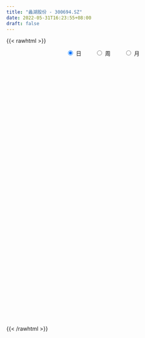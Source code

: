 ```yaml
---
title: "蠡湖股份 - 300694.SZ"
date: 2022-05-31T16:23:55+08:00
draft: false
---
```

{{< rawhtml >}}
    <div style="text-align: center">
        <label style="padding: 1rem;"><input style="margin-right: .5rem" type="radio" name="period" value="D" checked onclick="period_change(this)">日</label>
        <label style="padding: 1rem;"><input style="margin-right: .5rem" type="radio" name="period" value="W" onclick="period_change(this)">周</label>
        <label style="padding: 1rem;"><input style="margin-right: .5rem" type="radio" name="period" value="M" onclick="period_change(this)">月</label>
    </div>
    <div id="chart" style="height: 700px;"></div> 
    <script type="text/javascript">
        const D_v = [21379.0,20507.0,18431.0,18274.0,23563.0,24039.0,24537.0,20965.05,31796.0,97188.05,74851.01,51219.0,35886.05,28057.0,39433.0,30478.0,34484.0,27909.12,81441.0,45242.46,62054.0,59164.01,132475.0,81063.41,144844.41,148837.6,82122.0,67376.0,201442.46,152541.46,103482.0,149584.61,154971.9,94821.0,87553.74,115427.0,95100.0,64359.0,67534.0,109765.73,64133.38,43376.0,54716.0,98872.38,83084.0,59555.0,70275.0,61057.0,41544.0,34812.12,53848.58,40009.12,44747.12,46702.0,52792.94,84068.06,71921.84,87998.38,111762.1,81312.7,69295.0,139038.82,116709.15,71250.47,74700.0,52713.0,46396.0,46500.0,40096.0,45106.0,46725.14,32117.0,28504.0,48129.0,25808.23,28316.23,27919.0,21535.4,20661.0,28957.0,30770.01,13746.0,24888.0,20164.0,29468.14,28105.5,14691.5,22271.94,20499.0,22940.0,21710.42,23435.0,26103.0,51224.72,35341.7,23922.0,18787.58,24408.0,22441.0,25645.0,29748.0,17290.6,19278.0,15841.0,19060.0,14706.0,14255.0,15156.0,16272.0,12630.0,15418.98,9124.98,72985.0,82154.46,64153.98,40446.98,50047.0,55031.0,66186.0,59737.5,44519.0,31658.5,56672.7,67739.98,36327.0,40419.0,55206.69,37993.0,36138.5,37943.0,42715.23,44841.0,52688.0,44480.0,51519.0,40132.0,45370.0,27517.0,33503.0,33967.0,33203.0,33652.04,61560.0,40055.0,31042.0,29995.58,26673.0,36199.0,46294.0,24799.0,23910.0,24530.0,19401.0,26014.0,57535.0,32909.0,19026.0,40130.0,28946.0,52107.58,36232.0,23064.0,30251.0,23961.71,29816.98,20141.0,33083.0,14973.0,29531.0,41637.0,38626.0,91727.92,89117.58,61171.46,42422.0,41186.0,46918.0,48778.46,27488.98,21714.0,25248.0,24568.0,59656.0,54206.43,23189.43,34025.46,47790.0,25087.75,24025.0,21791.0,26110.0,15141.0,18353.0,17927.0,19542.43,25943.0,15895.0,12166.0,16829.46,22823.0,19931.0,25837.0,12086.0,12203.75,37054.45,42988.73,23657.91,15890.0,10742.0,24446.45,11547.0,17297.45,13703.0,10057.0,18028.0,16880.46,13993.0,12192.0,16999.58,12255.0,21944.0,21937.0,20886.0,21109.58,19615.0,14359.0,40439.0,39350.0,25565.0,65823.01,42071.46,28572.45,15919.45,19695.0,15069.0,20798.0,18254.0,18785.0,15273.0,18140.0,41531.0,34826.39,24403.0,21290.61,31709.0,21413.0,22753.0,19680.0,19497.0,16977.0]
const D_histogram = [0.0,0.0012699715,0.0077273227,0.0081645783,0.0143341466,0.0224705566,0.0179985871,0.0204507255,0.0347001967,0.0714276815,0.085796406,0.0826623701,0.0666193002,0.0546295338,0.0545868754,0.0440732173,0.0197954933,0.0085399322,0.0232477507,0.0259633226,0.0394679788,0.0410681862,0.0777872622,0.0776182764,0.10330012,0.0868053153,0.0496472557,-0.0062855207,0.0623394061,0.0731926079,0.0802850333,0.1176506796,0.1124136484,0.079854228,0.0591360734,0.0716799806,0.0595785936,0.0465684826,-0.0047259247,0.0081991913,0.0064346024,-0.0114793149,-0.0194047785,0.0081079692,0.0136141231,0.0050072992,-0.019663614,-0.0805066753,-0.1446943375,-0.1798421243,-0.1639033995,-0.1419336698,-0.1182883703,-0.0843519524,-0.0532101286,-0.0061858322,0.0074989929,0.0474160583,0.1117852205,0.1221191707,0.1188246688,0.1253971175,0.104976627,0.0799558776,0.0110615104,-0.0306915144,-0.0295616212,-0.0379214681,-0.0542573391,-0.0854614136,-0.1298976267,-0.1449022901,-0.174804536,-0.2280327739,-0.245984352,-0.2454289169,-0.2199798463,-0.1950768704,-0.1701006582,-0.1587636763,-0.1581224783,-0.1447131109,-0.1198449532,-0.1022268362,-0.0923961859,-0.1049820874,-0.0956194851,-0.0721346761,-0.0606485203,-0.0584231342,-0.0594330128,-0.0661113531,-0.0649928018,-0.0320943957,-0.0013500838,0.0034611341,0.0281339588,0.0607072574,0.0702212677,0.0958940293,0.1148141735,0.1301629279,0.1357901632,0.1328051266,0.1249140522,0.1102478673,0.096958136,0.0575652262,0.0592665559,0.0565063898,0.0394785681,0.027074236,0.0711250264,0.1232005815,0.1338992065,0.1452391459,0.1496737945,0.1709047378,0.1890354296,0.2127761259,0.2051183928,0.1962217797,0.1718897439,0.1693993169,0.1567307085,0.1424567381,0.1020730697,0.0638012745,0.0338194283,0.0118045315,-0.0021751535,-0.0008080781,-0.0122279555,-0.038694048,-0.1050240607,-0.1753927371,-0.1988936305,-0.2168604966,-0.2126918506,-0.2109754465,-0.1893453523,-0.162317838,-0.1227433711,-0.1166664708,-0.1182361416,-0.0974433474,-0.0928582183,-0.0990986337,-0.1390128873,-0.1529516761,-0.1482538914,-0.1464614911,-0.1392303317,-0.129928352,-0.0767620796,-0.0516832869,-0.0249844049,-0.0177580366,0.0056429422,0.0424095106,0.0670222248,0.0793832593,0.0691963759,0.0803529101,0.057532206,0.0508564669,0.0034799893,-0.0248116431,-0.0204563201,-0.0609142242,-0.0410466388,0.0010057941,0.0394402699,0.0696733293,0.0847259369,0.1020450741,0.0934791069,0.0561613093,0.0320068043,0.0083615924,0.0002959448,-0.0116224797,0.0327695975,0.0711254367,0.0811889108,0.0740830419,0.057695766,0.0477058111,0.0223570561,0.015462989,0.0032313485,-0.0066065286,-0.0252622685,-0.0477711549,-0.0771498754,-0.0925259611,-0.0910885983,-0.0764279247,-0.08789684,-0.1079217782,-0.0898940918,-0.0627957977,-0.0427768151,-0.0249560557,0.0116694154,0.0472857478,0.0611494318,0.0503020218,0.0390982302,0.0109385047,-0.0002323811,-0.0033597487,-0.0159520582,-0.0178259263,-0.0243300024,-0.0314252658,-0.029513031,-0.011777221,0.0060391286,0.0267872919,0.0495007058,0.0778859936,0.098588131,0.1016774964,0.0671685822,0.0330859006,-0.0315653742,-0.1246789132,-0.1653726968,-0.130495512,-0.1001987566,-0.0613692255,-0.0420615103,0.0011082783,0.031441729,0.0424951707,0.0548278674,0.0665527356,0.0726630681,0.0779592741,0.1084551226,0.1305636027,0.1319186126,0.1390393478,0.1165367396,0.1095659921,0.0862807669,0.0550702949,0.0369956127,0.0229119601]
const D_fast = [0.0,0.0015874644,0.0099766463,0.0124550464,0.0222081514,0.0359622006,0.0359898778,0.0435546976,0.0664792179,0.1210636232,0.1568814492,0.1744130058,0.1750247609,0.176692378,0.1902964384,0.1908010847,0.171472234,0.1623516559,0.1828714121,0.1920778147,0.2154494655,0.2273167194,0.283482611,0.3027181943,0.3542250679,0.3594315921,0.3346853464,0.2771811898,0.3613909682,0.3905423219,0.4177060056,0.4844843219,0.5073507028,0.4947548393,0.4888207031,0.5192846055,0.5220778668,0.5207098765,0.4682339881,0.4832089018,0.4830529636,0.4622692175,0.4494925592,0.4790322993,0.4879419839,0.4805869849,0.4510001682,0.370030438,0.2696691915,0.1895608736,0.1645237486,0.1510100608,0.1450832678,0.1579316975,0.1757709892,0.2212488275,0.2368084009,0.2885794808,0.3808949482,0.4217586911,0.4481703564,0.4860920844,0.4919157507,0.4868839707,0.420754981,0.3713290776,0.3650685656,0.3472283516,0.3173281459,0.264758718,0.1878480983,0.1366178623,0.0630144824,-0.0472219489,-0.1266696151,-0.1874714092,-0.2170173002,-0.2408835419,-0.2584324943,-0.2867864314,-0.325675853,-0.3484447634,-0.353537844,-0.3614764359,-0.3747448321,-0.4135762555,-0.4281185245,-0.4226673846,-0.4263433588,-0.4387237563,-0.4545918881,-0.4777980667,-0.4929277158,-0.4680529086,-0.4376461176,-0.4319696162,-0.4002633018,-0.3525131889,-0.3254438617,-0.2757975927,-0.2281739051,-0.1802844188,-0.1407096427,-0.1104933977,-0.087155959,-0.074260177,-0.0633103743,-0.0883119776,-0.071794009,-0.0604275776,-0.0675857572,-0.0732215304,-0.0113894833,0.0714862171,0.1156596438,0.1633093696,0.2051624668,0.2691195946,0.3345091438,0.4114438716,0.4550657368,0.4952245686,0.5138649688,0.553724371,0.5802384397,0.6015786538,0.5867132528,0.5643917763,0.5428647872,0.5238010232,0.5092775498,0.5104426057,0.4959657394,0.4598261349,0.367240107,0.2530232464,0.1797989453,0.1076169551,0.0586126385,0.0075851809,-0.0181210629,-0.0316730082,-0.022784384,-0.0458741014,-0.0770028077,-0.0805708503,-0.0992002758,-0.1302153496,-0.2048828251,-0.2570595329,-0.289425221,-0.3242481935,-0.3518246171,-0.3750047254,-0.3410289729,-0.3288710018,-0.3084182211,-0.3056313619,-0.2808196476,-0.2334507016,-0.1920824311,-0.1598755818,-0.1527633712,-0.1215186095,-0.1299562621,-0.1239178844,-0.1704243648,-0.2049189079,-0.2056776649,-0.2613641251,-0.2517581994,-0.2094543179,-0.1611597747,-0.113508383,-0.0772742911,-0.0344438854,-0.0196400759,-0.0429175462,-0.0590703501,-0.0806251639,-0.0886168253,-0.1034408697,-0.0508563932,0.0052808052,0.035641507,0.0470563986,0.0450930641,0.047029562,0.0272700711,0.0242417512,0.0128179478,0.0013284386,-0.0236428684,-0.0580945436,-0.106760733,-0.1452683089,-0.1666030957,-0.1710494033,-0.2044925286,-0.2514979113,-0.2559437478,-0.2445444032,-0.2352196244,-0.2236378788,-0.1840950539,-0.1366572845,-0.1075062426,-0.1057781471,-0.1072073812,-0.1326324805,-0.1438614616,-0.1478287664,-0.1644090904,-0.1707394401,-0.1833260168,-0.1982775966,-0.2037436196,-0.1889521149,-0.1696259831,-0.1421809968,-0.1070924065,-0.0592356202,-0.0138864502,0.0146222894,-0.0030944793,-0.0289056857,-0.101448304,-0.2257315713,-0.3077685292,-0.3055152224,-0.3002681561,-0.2767809314,-0.2679885938,-0.2245417356,-0.1863478526,-0.1646706183,-0.1386309547,-0.1102679026,-0.085991803,-0.0612057786,-0.0035961494,0.0511532313,0.0854878945,0.1273684665,0.1340000433,0.1544207938,0.1527057603,0.1352628621,0.126437083,0.1180814204]
const D_slow = [0.0,0.0003174929,0.0022493236,0.0042904681,0.0078740048,0.0134916439,0.0179912907,0.0231039721,0.0317790213,0.0496359416,0.0710850431,0.0917506357,0.1084054607,0.1220628442,0.135709563,0.1467278673,0.1516767407,0.1538117237,0.1596236614,0.1661144921,0.1759814867,0.1862485333,0.2056953488,0.2250999179,0.2509249479,0.2726262768,0.2850380907,0.2834667105,0.299051562,0.317349714,0.3374209723,0.3668336422,0.3949370544,0.4149006113,0.4296846297,0.4476046248,0.4624992732,0.4741413939,0.4729599127,0.4750097105,0.4766183611,0.4737485324,0.4688973378,0.4709243301,0.4743278608,0.4755796857,0.4706637822,0.4505371133,0.414363529,0.3694029979,0.328427148,0.2929437306,0.263371638,0.2422836499,0.2289811178,0.2274346597,0.229309408,0.2411634225,0.2691097277,0.2996395203,0.3293456875,0.3606949669,0.3869391237,0.4069280931,0.4096934707,0.4020205921,0.3946301868,0.3851498197,0.371585485,0.3502201316,0.3177457249,0.2815201524,0.2378190184,0.1808108249,0.1193147369,0.0579575077,0.0029625461,-0.0458066715,-0.088331836,-0.1280227551,-0.1675533747,-0.2037316524,-0.2336928907,-0.2592495998,-0.2823486462,-0.3085941681,-0.3324990394,-0.3505327084,-0.3656948385,-0.3803006221,-0.3951588753,-0.4116867135,-0.427934914,-0.4359585129,-0.4362960339,-0.4354307503,-0.4283972606,-0.4132204463,-0.3956651294,-0.371691622,-0.3429880787,-0.3104473467,-0.2764998059,-0.2432985242,-0.2120700112,-0.1845080444,-0.1602685104,-0.1458772038,-0.1310605648,-0.1169339674,-0.1070643253,-0.1002957664,-0.0825145097,-0.0517143644,-0.0182395627,0.0180702237,0.0554886724,0.0982148568,0.1454737142,0.1986677457,0.2499473439,0.2990027888,0.3419752248,0.3843250541,0.4235077312,0.4591219157,0.4846401831,0.5005905018,0.5090453588,0.5119964917,0.5114527033,0.5112506838,0.5081936949,0.4985201829,0.4722641677,0.4284159835,0.3786925758,0.3244774517,0.271304489,0.2185606274,0.1712242893,0.1306448298,0.0999589871,0.0707923694,0.041233334,0.0168724971,-0.0063420575,-0.0311167159,-0.0658699377,-0.1041078568,-0.1411713296,-0.1777867024,-0.2125942853,-0.2450763733,-0.2642668932,-0.277187715,-0.2834338162,-0.2878733253,-0.2864625898,-0.2758602121,-0.2591046559,-0.2392588411,-0.2219597471,-0.2018715196,-0.1874884681,-0.1747743514,-0.1739043541,-0.1801072648,-0.1852213448,-0.2004499009,-0.2107115606,-0.2104601121,-0.2006000446,-0.1831817123,-0.162000228,-0.1364889595,-0.1131191828,-0.0990788555,-0.0910771544,-0.0889867563,-0.0889127701,-0.09181839,-0.0836259907,-0.0658446315,-0.0455474038,-0.0270266433,-0.0126027018,-0.0006762491,0.004913015,0.0087787622,0.0095865993,0.0079349672,0.0016194001,-0.0103233887,-0.0296108575,-0.0527423478,-0.0755144974,-0.0946214786,-0.1165956886,-0.1435761331,-0.1660496561,-0.1817486055,-0.1924428093,-0.1986818232,-0.1957644693,-0.1839430324,-0.1686556744,-0.156080169,-0.1463056114,-0.1435709852,-0.1436290805,-0.1444690177,-0.1484570322,-0.1529135138,-0.1589960144,-0.1668523308,-0.1742305886,-0.1771748938,-0.1756651117,-0.1689682887,-0.1565931123,-0.1371216139,-0.1124745811,-0.087055207,-0.0702630615,-0.0619915863,-0.0698829299,-0.1010526582,-0.1423958324,-0.1750197104,-0.2000693995,-0.2154117059,-0.2259270835,-0.2256500139,-0.2177895816,-0.207165789,-0.1934588221,-0.1768206382,-0.1586548712,-0.1391650527,-0.112051272,-0.0794103713,-0.0464307182,-0.0116708812,0.0174633037,0.0448548017,0.0664249934,0.0801925672,0.0894414703,0.0951694603]
const D_data = [['2021-05-20', 9.2725, 9.2625, 9.2226, 9.3423],['2021-05-21', 9.2625, 9.2824, 9.2027, 9.432],['2021-05-24', 9.2924, 9.3722, 9.2425, 9.3821],['2021-05-25', 9.3722, 9.3223, 9.2525, 9.3821],['2021-05-26', 9.2924, 9.422, 9.2924, 9.422],['2021-05-27', 9.422, 9.5018, 9.3622, 9.5117],['2021-05-28', 9.5117, 9.3722, 9.3522, 9.6015],['2021-05-31', 9.3722, 9.4719, 9.3323, 9.4719],['2021-06-01', 9.5018, 9.6912, 9.432, 9.7211],['2021-06-02', 9.6812, 10.1598, 9.5716, 10.5088],['2021-06-03', 10.0202, 10.09, 10.0202, 10.5487],['2021-06-04', 10.0302, 9.9804, 9.8906, 10.1997],['2021-06-07', 9.9804, 9.8408, 9.7809, 10.0801],['2021-06-08', 9.8109, 9.8807, 9.7909, 9.9504],['2021-06-09', 9.8707, 10.0601, 9.7909, 10.1],['2021-06-10', 10.08, 9.96, 9.91, 10.09],['2021-06-11', 9.95, 9.74, 9.74, 10.13],['2021-06-15', 9.73, 9.84, 9.66, 10.04],['2021-06-16', 9.82, 10.21, 9.77, 10.38],['2021-06-17', 10.14, 10.15, 9.94, 10.21],['2021-06-18', 10.1, 10.38, 10.06, 10.45],['2021-06-21', 10.28, 10.33, 10.18, 10.65],['2021-06-22', 10.3, 10.95, 10.3, 10.99],['2021-06-23', 10.88, 10.68, 10.65, 10.93],['2021-06-24', 10.67, 11.18, 10.59, 11.47],['2021-06-25', 11.6, 10.79, 10.65, 11.87],['2021-06-28', 10.4, 10.48, 10.4, 10.78],['2021-06-29', 10.49, 10.05, 10.0, 10.5],['2021-06-30', 10.09, 11.71, 10.06, 12.06],['2021-07-01', 11.33, 11.3, 11.19, 11.95],['2021-07-02', 11.53, 11.41, 11.11, 11.73],['2021-07-05', 11.51, 12.04, 11.28, 12.09],['2021-07-06', 11.6, 11.74, 10.82, 11.75],['2021-07-07', 11.38, 11.43, 11.28, 11.74],['2021-07-08', 11.42, 11.55, 11.07, 11.62],['2021-07-09', 11.36, 12.06, 11.24, 12.07],['2021-07-12', 12.3, 11.87, 11.78, 12.49],['2021-07-13', 11.8, 11.9, 11.66, 12.06],['2021-07-14', 11.78, 11.33, 11.25, 11.85],['2021-07-15', 11.29, 12.1, 11.21, 12.49],['2021-07-16', 12.1, 12.02, 11.8, 12.3],['2021-07-19', 11.9, 11.83, 11.82, 12.28],['2021-07-20', 11.8, 11.94, 11.56, 12.17],['2021-07-21', 11.87, 12.5, 11.79, 12.55],['2021-07-22', 12.44, 12.39, 12.13, 12.75],['2021-07-23', 12.38, 12.28, 12.22, 12.58],['2021-07-26', 12.2, 12.05, 11.76, 12.36],['2021-07-27', 12.1, 11.39, 11.35, 12.1],['2021-07-28', 11.38, 10.98, 10.5, 11.44],['2021-07-29', 11.11, 11.0, 10.98, 11.41],['2021-07-30', 11.03, 11.5, 10.92, 11.64],['2021-08-02', 11.5, 11.6, 11.39, 11.8],['2021-08-03', 11.6, 11.68, 11.56, 11.98],['2021-08-04', 11.57, 11.92, 11.56, 12.08],['2021-08-05', 11.84, 12.04, 11.8, 12.25],['2021-08-06', 12.19, 12.46, 12.0, 12.88],['2021-08-09', 12.46, 12.24, 12.2, 12.85],['2021-08-10', 12.11, 12.77, 12.11, 12.81],['2021-08-11', 12.87, 13.46, 12.66, 13.54],['2021-08-12', 13.25, 13.12, 13.01, 13.45],['2021-08-13', 12.99, 13.11, 12.77, 13.42],['2021-08-16', 13.05, 13.39, 12.81, 13.89],['2021-08-17', 13.29, 13.16, 12.82, 13.63],['2021-08-18', 13.1, 13.11, 12.87, 13.31],['2021-08-19', 12.92, 12.4, 12.15, 13.07],['2021-08-20', 12.66, 12.49, 12.32, 12.86],['2021-08-23', 12.75, 12.95, 12.5, 13.14],['2021-08-24', 13.2, 12.84, 12.75, 13.2],['2021-08-25', 12.75, 12.69, 12.58, 12.88],['2021-08-26', 12.68, 12.37, 12.12, 12.68],['2021-08-27', 12.29, 11.96, 11.8, 12.45],['2021-08-30', 11.97, 12.1, 11.71, 12.16],['2021-08-31', 12.16, 11.7, 11.65, 12.16],['2021-09-01', 11.69, 11.05, 10.98, 11.87],['2021-09-02', 11.04, 11.13, 10.94, 11.19],['2021-09-03', 11.28, 11.13, 11.06, 11.48],['2021-09-06', 11.15, 11.33, 10.95, 11.38],['2021-09-07', 11.3, 11.29, 11.23, 11.41],['2021-09-08', 11.26, 11.27, 11.23, 11.37],['2021-09-09', 11.27, 11.05, 10.98, 11.27],['2021-09-10', 11.05, 10.8, 10.74, 11.1],['2021-09-13', 10.82, 10.85, 10.69, 10.92],['2021-09-14', 10.85, 10.96, 10.78, 11.05],['2021-09-15', 10.85, 10.86, 10.76, 10.95],['2021-09-16', 10.92, 10.72, 10.66, 11.0],['2021-09-17', 10.78, 10.31, 10.08, 10.78],['2021-09-22', 10.31, 10.45, 10.11, 10.45],['2021-09-23', 10.46, 10.6, 10.43, 10.72],['2021-09-24', 10.7, 10.44, 10.31, 10.7],['2021-09-27', 10.44, 10.26, 10.08, 10.53],['2021-09-28', 10.3, 10.12, 10.05, 10.33],['2021-09-29', 10.2, 9.92, 9.77, 10.2],['2021-09-30', 9.92, 9.89, 9.73, 10.03],['2021-10-08', 9.94, 10.28, 9.9, 10.34],['2021-10-11', 10.37, 10.35, 10.15, 10.49],['2021-10-12', 10.28, 10.06, 9.98, 10.45],['2021-10-13', 10.14, 10.34, 10.09, 10.38],['2021-10-14', 10.5, 10.57, 10.23, 10.58],['2021-10-15', 10.48, 10.39, 10.37, 10.6],['2021-10-18', 10.35, 10.7, 10.18, 10.74],['2021-10-19', 10.71, 10.77, 10.65, 10.97],['2021-10-20', 10.81, 10.87, 10.7, 10.93],['2021-10-21', 10.92, 10.87, 10.71, 11.08],['2021-10-22', 11.0, 10.84, 10.8, 11.0],['2021-10-25', 10.95, 10.82, 10.75, 11.01],['2021-10-26', 10.82, 10.74, 10.7, 10.94],['2021-10-27', 10.74, 10.74, 10.5, 10.81],['2021-10-28', 10.66, 10.31, 10.3, 10.69],['2021-10-29', 10.31, 10.75, 10.27, 10.79],['2021-11-01', 10.9, 10.72, 10.63, 10.9],['2021-11-02', 10.8, 10.51, 10.36, 10.88],['2021-11-03', 10.51, 10.5, 10.42, 10.64],['2021-11-04', 10.5, 11.32, 10.42, 11.95],['2021-11-05', 11.21, 11.75, 11.13, 11.87],['2021-11-08', 11.5, 11.5, 11.34, 12.14],['2021-11-09', 11.5, 11.68, 11.35, 11.73],['2021-11-10', 11.66, 11.76, 11.45, 11.83],['2021-11-11', 11.75, 12.18, 11.63, 12.33],['2021-11-12', 12.18, 12.41, 12.1, 12.77],['2021-11-15', 12.47, 12.78, 12.34, 12.86],['2021-11-16', 12.68, 12.63, 12.49, 12.88],['2021-11-17', 12.7, 12.77, 12.6, 12.86],['2021-11-18', 12.77, 12.68, 12.42, 13.28],['2021-11-19', 12.67, 13.07, 12.6, 13.13],['2021-11-22', 13.1, 13.09, 12.91, 13.24],['2021-11-23', 13.12, 13.18, 13.03, 13.49],['2021-11-24', 13.22, 12.87, 12.78, 13.26],['2021-11-25', 12.88, 12.82, 12.7, 13.02],['2021-11-26', 12.9, 12.85, 12.63, 12.9],['2021-11-29', 12.91, 12.9, 12.46, 12.93],['2021-11-30', 12.89, 12.98, 12.8, 13.34],['2021-12-01', 12.96, 13.21, 12.85, 13.3],['2021-12-02', 13.23, 13.09, 13.0, 13.6],['2021-12-03', 12.96, 12.85, 12.66, 13.28],['2021-12-06', 12.9, 12.11, 12.05, 12.9],['2021-12-07', 12.11, 11.64, 11.56, 12.23],['2021-12-08', 11.68, 11.88, 11.54, 12.17],['2021-12-09', 11.85, 11.72, 11.66, 11.96],['2021-12-10', 11.83, 11.83, 11.64, 12.01],['2021-12-13', 11.95, 11.68, 11.57, 11.95],['2021-12-14', 11.67, 11.86, 11.5, 11.94],['2021-12-15', 11.82, 11.94, 11.8, 12.22],['2021-12-16', 11.95, 12.18, 11.76, 12.39],['2021-12-17', 12.05, 11.8, 11.73, 12.23],['2021-12-20', 11.8, 11.63, 11.6, 12.12],['2021-12-21', 11.8, 11.88, 11.62, 11.88],['2021-12-22', 12.02, 11.67, 11.65, 12.02],['2021-12-23', 11.64, 11.45, 11.4, 11.84],['2021-12-24', 11.52, 10.8, 10.76, 11.52],['2021-12-27', 10.8, 10.85, 10.61, 10.95],['2021-12-28', 10.86, 10.92, 10.72, 10.94],['2021-12-29', 10.88, 10.76, 10.67, 10.99],['2021-12-30', 10.8, 10.71, 10.66, 10.83],['2021-12-31', 10.74, 10.64, 10.61, 10.79],['2022-01-04', 10.69, 11.24, 10.59, 11.36],['2022-01-05', 11.23, 11.01, 10.87, 11.3],['2022-01-06', 10.9, 11.1, 10.9, 11.17],['2022-01-07', 11.08, 10.89, 10.89, 11.32],['2022-01-10', 10.88, 11.13, 10.74, 11.2],['2022-01-11', 11.13, 11.44, 11.06, 11.55],['2022-01-12', 11.4, 11.46, 11.27, 11.65],['2022-01-13', 11.46, 11.43, 11.34, 11.57],['2022-01-14', 11.54, 11.18, 11.17, 11.56],['2022-01-17', 11.2, 11.48, 11.19, 11.5],['2022-01-18', 11.5, 11.05, 11.01, 11.5],['2022-01-19', 11.1, 11.19, 10.9, 11.28],['2022-01-20', 11.1, 10.53, 10.5, 11.19],['2022-01-21', 10.59, 10.53, 10.37, 10.67],['2022-01-24', 10.53, 10.83, 10.38, 11.05],['2022-01-25', 10.88, 10.11, 10.1, 10.88],['2022-01-26', 10.16, 10.74, 10.04, 10.9],['2022-01-27', 10.94, 11.14, 10.62, 12.04],['2022-01-28', 11.61, 11.3, 10.7, 11.76],['2022-02-07', 11.16, 11.4, 10.86, 11.73],['2022-02-08', 11.3, 11.37, 11.08, 11.5],['2022-02-09', 11.33, 11.54, 11.16, 11.63],['2022-02-10', 11.55, 11.3, 11.15, 11.55],['2022-02-11', 11.22, 10.86, 10.77, 11.29],['2022-02-14', 10.87, 10.88, 10.83, 11.13],['2022-02-15', 10.87, 10.76, 10.69, 11.01],['2022-02-16', 10.85, 10.86, 10.78, 11.09],['2022-02-17', 10.85, 10.74, 10.71, 11.04],['2022-02-18', 10.68, 11.53, 10.66, 11.56],['2022-02-21', 11.5, 11.71, 11.38, 11.8],['2022-02-22', 11.78, 11.54, 11.42, 11.78],['2022-02-23', 11.55, 11.39, 11.3, 11.75],['2022-02-24', 11.38, 11.26, 10.95, 11.67],['2022-02-25', 11.23, 11.31, 11.21, 11.54],['2022-02-28', 11.25, 11.05, 10.99, 11.38],['2022-03-01', 11.07, 11.21, 11.07, 11.39],['2022-03-02', 11.26, 11.1, 11.0, 11.26],['2022-03-03', 11.1, 11.07, 10.96, 11.15],['2022-03-04', 11.05, 10.87, 10.83, 11.07],['2022-03-07', 10.86, 10.68, 10.6, 10.92],['2022-03-08', 10.65, 10.4, 10.3, 10.73],['2022-03-09', 10.4, 10.38, 9.8, 10.68],['2022-03-10', 10.43, 10.47, 10.4, 10.62],['2022-03-11', 10.28, 10.6, 10.2, 10.6],['2022-03-14', 10.51, 10.2, 10.11, 10.51],['2022-03-15', 10.25, 9.91, 9.89, 10.25],['2022-03-16', 10.15, 10.28, 9.81, 10.31],['2022-03-17', 10.33, 10.43, 10.25, 10.46],['2022-03-18', 10.28, 10.4, 10.26, 10.47],['2022-03-21', 10.49, 10.42, 10.31, 10.49],['2022-03-22', 10.4, 10.77, 10.29, 11.09],['2022-03-23', 10.77, 10.95, 10.76, 11.41],['2022-03-24', 10.75, 10.83, 10.6, 10.9],['2022-03-25', 10.72, 10.55, 10.53, 10.79],['2022-03-28', 10.57, 10.5, 10.35, 10.9],['2022-03-29', 10.53, 10.18, 10.0, 10.55],['2022-03-30', 10.28, 10.27, 10.17, 10.33],['2022-03-31', 10.32, 10.31, 10.18, 10.41],['2022-04-01', 10.34, 10.12, 10.02, 10.34],['2022-04-06', 10.08, 10.18, 10.02, 10.28],['2022-04-07', 10.15, 10.06, 9.95, 10.15],['2022-04-08', 9.96, 9.97, 9.8, 10.05],['2022-04-11', 9.99, 10.02, 9.84, 10.18],['2022-04-12', 10.03, 10.23, 9.95, 10.23],['2022-04-13', 10.25, 10.3, 10.11, 10.43],['2022-04-14', 10.3, 10.43, 10.28, 10.46],['2022-04-15', 10.51, 10.58, 10.4, 10.73],['2022-04-18', 10.52, 10.82, 10.52, 10.86],['2022-04-19', 10.75, 10.91, 10.75, 10.97],['2022-04-20', 10.86, 10.82, 10.75, 11.08],['2022-04-21', 10.73, 10.32, 10.25, 10.88],['2022-04-22', 10.14, 10.17, 10.11, 10.32],['2022-04-25', 9.99, 9.51, 9.44, 10.56],['2022-04-26', 9.42, 8.65, 8.51, 9.72],['2022-04-27', 8.47, 8.81, 8.1, 8.83],['2022-04-28', 8.81, 9.6, 8.81, 10.55],['2022-04-29', 8.84, 9.6, 8.84, 9.8],['2022-05-05', 9.46, 9.8, 9.38, 10.39],['2022-05-06', 9.56, 9.64, 9.47, 9.93],['2022-05-09', 9.83, 10.06, 9.53, 10.16],['2022-05-10', 9.96, 10.08, 9.86, 10.11],['2022-05-11', 9.97, 9.95, 9.93, 10.22],['2022-05-12', 10.0, 10.04, 9.89, 10.3],['2022-05-13', 10.09, 10.12, 10.04, 10.24],['2022-05-16', 10.12, 10.13, 9.94, 10.29],['2022-05-17', 10.11, 10.19, 10.02, 10.3],['2022-05-18', 10.29, 10.66, 10.15, 10.78],['2022-05-19', 10.6, 10.78, 10.42, 10.86],['2022-05-20', 10.76, 10.68, 10.62, 10.89],['2022-05-23', 10.77, 10.88, 10.62, 10.92],['2022-05-24', 10.93, 10.57, 10.57, 11.15],['2022-05-25', 10.69, 10.78, 10.51, 10.85],['2022-05-26', 10.87, 10.58, 10.5, 10.87],['2022-05-27', 10.64, 10.4, 10.3, 10.68],['2022-05-30', 10.38, 10.48, 10.3, 10.65],['2022-05-31', 10.45, 10.48, 10.36, 10.61]]
const W_v = [44046.58,1013209.48,1505123.6200000001,995743.9099999999,966294.88,691412.52,452640.96,459881.63,424171.9,391216.45,551085.9299999999,418591.92,778429.72,1464112.22,1223413.4200000002,668756.1300000001,560072.78,671605.5699999999,681994.5199999999,872250.9,461848.84,746694.4099999999,526677.5599999999,587972.49,764974.63,1235443.4100000001,510349.3100000001,123515.33,308769.52,270581.97,326655.77,703016.87,358554.9,470014.16,272283.79,213856.49,213128.64,101159.5,144799.0,118506.93,107052.0,149744.84,109322.07,155453.64,267836.24,183107.58,202468.46,364225.8,377085.65,28087.08,102003.58,214017.27,197016.92,158859.25,200632.47,127968.46,113389.38,158393.84,568291.71,402648.96,410279.53,452898.69,196608.98,283757.55,266448.84,125573.05,227984.18,208224.18,327707.11,357912.45,173935.71,193560.91,168254.72,179854.61,150575.15,119243.52,196498.08,184838.63,128755.74,118165.0,191957.92,169648.03,100108.59,166056.23,219295.63,143968.3,104013.9,212700.17,446017.0600000001,297538.77,241379.51,151782.84,216178.91,396209.93,519265.6800000001,506627.0,767953.39,902685.2,1033529.4300000002,1124814.73,504039.15,240693.92,1649282.1899999999,818472.27,627603.9299999999,462046.98,308870.57,336196.03,490121.1,256441.8,203228.51,165323.57,208068.0,135438.81,263670.53,221013.34,200734.0,136279.96,131088.9,66074.16,52148.0,203851.3,144238.0,133732.0,91353.0,93859.0,86619.0,464958.78,322226.15,306105.72,123352.05,30637.0,121492.92,114158.46,108844.0,276019.11,168338.05,216646.58,566384.4300000001,606963.9199999999,602358.25,400892.11,339603.38,261536.7,268319.24,422290.02,454411.44,224823.14,162874.46,129842.41,116371.64,57462.44,94188.42,51224.72,124900.28,107802.6,79449.0,192313.42,275864.96,260327.68,206084.19,222667.23,198041.0,202437.04,170203.58,118654.0,149600.0,170600.58,121975.69,290639.5,240475.92,158674.98,184299.07,105420.0,91473.43,97506.46,131794.84,77735.9,44965.46,77383.58,97906.58,213248.47,44491.9,92601.0,134173.39,116845.61,36474.0]
const W_histogram = [0.0,0.0976474074,0.3771585168,0.2958823989,0.3801269211,0.2068973123,-0.0825670595,-0.2657283254,-0.3342480149,-0.3832608456,-0.4191250901,-0.3021673087,-0.124471076,0.0513884201,0.1720372964,0.0088127098,0.0182863579,0.0667978049,0.1099914937,0.1353649437,0.1378535617,0.2080827597,0.2504612572,0.3204734657,0.3876551699,0.5003178472,0.3049566115,0.0898724715,-0.1088577902,-0.3427484615,-0.3777360643,-0.3048882375,-0.4094887723,-0.3139858275,-0.247088068,-0.3087044653,-0.2990846497,-0.3387817857,-0.343350821,-0.4038672834,-0.4492238519,-0.5056915412,-0.4683397656,-0.4128774448,-0.349925565,-0.223484999,-0.1145579585,0.0537710569,0.0203801971,-0.0240049788,0.0029284257,-0.1202103912,-0.2150512199,-0.2727876908,-0.2802430792,-0.2924359839,-0.3043908128,-0.23336804,-0.1419649031,-0.0409920958,0.075948522,0.1529939037,0.1873784817,0.2332293965,0.2340520312,0.1776317038,0.1182243024,0.0920109762,0.1654910205,0.0703815372,0.080419442,0.0172763564,-0.0511885702,-0.075683182,-0.0648435584,-0.066394483,-0.0116612708,0.041383816,0.0728055289,0.1059194748,0.133062421,0.0896490707,0.0874999401,0.1149120415,0.1263003216,0.1596200395,0.1789335396,0.210671304,0.283050055,0.2816549255,0.2614477526,0.2782676003,0.2639701979,0.3181300635,0.3066405655,0.283811678,0.3447783932,0.2983973656,0.4110903825,0.3856745275,0.3536775907,0.3814277866,0.4392032343,0.4258760168,0.2207261603,0.0990281437,-0.0233817083,-0.1009599851,-0.2078598723,-0.295240866,-0.3963155364,-0.4234199004,-0.4545843112,-0.4512642709,-0.5069196667,-0.5464739826,-0.5248945771,-0.5330133104,-0.5460187536,-0.516260667,-0.4257167219,-0.3237600885,-0.213532579,-0.1555836092,-0.0872702885,-0.0521169441,-0.0299245194,0.1033070982,0.1614785306,0.1691862082,0.1400200502,0.125219469,0.1332768422,0.1383870725,0.1480739713,0.1928672205,0.2027210608,0.245882031,0.2924182179,0.3513656505,0.4161157863,0.4361260348,0.4451964981,0.379549564,0.3806901983,0.402981047,0.3553930088,0.2714344588,0.1493168694,0.0412520478,-0.0626446827,-0.1187727647,-0.1851433606,-0.1940439264,-0.1838834889,-0.1401914972,-0.1119149972,-0.024966599,0.0725571278,0.1714315384,0.2094191002,0.2208151714,0.1493495112,0.0925331604,-0.0142369158,-0.093080669,-0.1239102323,-0.120194172,-0.1547350431,-0.1204701731,-0.121820216,-0.0743069651,-0.0552862316,-0.0690350318,-0.0915960584,-0.1138217292,-0.1120764938,-0.1321570471,-0.1466947675,-0.1081604849,-0.1032292271,-0.1295937448,-0.1349676316,-0.0985158988,-0.0324295874,-0.0047661737,0.0203495721]
const W_fast = [0.0,0.1220592593,0.4958599979,0.4885544797,0.6678307321,0.5463254515,0.2362193147,-0.0133740325,-0.1654557257,-0.3102837678,-0.4509292848,-0.4095133306,-0.2629348669,-0.0742282658,0.0894299346,-0.0715914745,-0.057546237,0.0076646612,0.0783562235,0.1375709094,0.1745229179,0.2967728058,0.4017666176,0.5518971925,0.7159926891,0.9537348282,0.8346127454,0.6419967233,0.416052014,0.0964742274,-0.0329473915,-0.0363216241,-0.2432943519,-0.226287864,-0.2211621215,-0.3599546352,-0.425105982,-0.5494985645,-0.639905305,-0.8013885882,-0.9590511197,-1.1419416943,-1.2216748601,-1.2694319005,-1.293961412,-1.2233920957,-1.1431045448,-0.9613327651,-0.9896285758,-1.0400149963,-1.0123494854,-1.1655409001,-1.3141445338,-1.4400779274,-1.5175940856,-1.6028959863,-1.6909485184,-1.6782677555,-1.6223558444,-1.5316310611,-1.3957033128,-1.2804094552,-1.1991802567,-1.0950219929,-1.0356863503,-1.0476987518,-1.0775500776,-1.0807606597,-0.9659078604,-1.0434219593,-1.013279194,-1.0721031905,-1.1533652597,-1.196780667,-1.202151933,-1.2203014783,-1.1684835839,-1.1050925431,-1.055469448,-0.9958756333,-0.9354670819,-0.9564681645,-0.93674231,-0.8806021983,-0.8376388378,-0.76441411,-0.7003672251,-0.6159616346,-0.4728203699,-0.403801768,-0.3586470027,-0.272260255,-0.2205651079,-0.0868727264,-0.0217020831,0.026421949,0.1735832624,0.2018015762,0.4172671887,0.4882699656,0.5446924265,0.6677995691,0.8353758253,0.9285176121,0.7785492956,0.6816083149,0.5533530359,0.4505347627,0.2916699076,0.1304786973,-0.0696748572,-0.2026341963,-0.3474446849,-0.4569407123,-0.6393260248,-0.8154988363,-0.9251430751,-1.066515136,-1.2160252676,-1.3153323477,-1.3312175832,-1.3102009718,-1.2533566071,-1.2343035395,-1.187807791,-1.1656836827,-1.1509723878,-0.9919139956,-0.8933729305,-0.8433687009,-0.8375298463,-0.8210255603,-0.7796489765,-0.7399419781,-0.6932365865,-0.6002265322,-0.5396924266,-0.4350609487,-0.3154202074,-0.1686313621,0.0001477203,0.1291894775,0.2495590652,0.2787995222,0.3751127061,0.4981488165,0.5394090305,0.5233090952,0.4385207232,0.3407689135,0.2212110123,0.1353897392,0.0227333031,-0.0346782444,-0.070488679,-0.0618445617,-0.0615468109,0.0191599375,0.1348229463,0.2765552415,0.3668975783,0.4334974424,0.39936916,0.3656860993,0.2553567942,0.1532428737,0.0914357523,0.0651032697,-0.0081213623,-0.0039740355,-0.0357791325,-0.0068426228,-0.0016434472,-0.0326510054,-0.0781110466,-0.1287921496,-0.1550660377,-0.2081858528,-0.2593972651,-0.2479031036,-0.2687791526,-0.3275421066,-0.3666579013,-0.3548351432,-0.2968562286,-0.2703843584,-0.2401812195]
const W_slow = [0.0,0.0244118519,0.1187014811,0.1926720808,0.2877038111,0.3394281391,0.3187863743,0.2523542929,0.1687922892,0.0729770778,-0.0318041947,-0.1073460219,-0.1384637909,-0.1256166859,-0.0826073618,-0.0804041843,-0.0758325949,-0.0591331436,-0.0316352702,0.0022059657,0.0366693561,0.0886900461,0.1513053604,0.2314237268,0.3283375193,0.4534169811,0.5296561339,0.5521242518,0.5249098043,0.4392226889,0.3447886728,0.2685666134,0.1661944203,0.0876979635,0.0259259465,-0.0512501699,-0.1260213323,-0.2107167787,-0.296554484,-0.3975213048,-0.5098272678,-0.6362501531,-0.7533350945,-0.8565544557,-0.944035847,-0.9999070967,-1.0285465863,-1.0151038221,-1.0100087728,-1.0160100175,-1.0152779111,-1.0453305089,-1.0990933139,-1.1672902366,-1.2373510064,-1.3104600024,-1.3865577056,-1.4448997156,-1.4803909413,-1.4906389653,-1.4716518348,-1.4334033589,-1.3865587385,-1.3282513893,-1.2697383815,-1.2253304556,-1.19577438,-1.1727716359,-1.1313988808,-1.1138034965,-1.093698636,-1.0893795469,-1.1021766895,-1.121097485,-1.1373083746,-1.1539069953,-1.156822313,-1.146476359,-1.1282749768,-1.1017951081,-1.0685295029,-1.0461172352,-1.0242422502,-0.9955142398,-0.9639391594,-0.9240341495,-0.8793007646,-0.8266329386,-0.7558704249,-0.6854566935,-0.6200947554,-0.5505278553,-0.4845353058,-0.4050027899,-0.3283426486,-0.2573897291,-0.1711951308,-0.0965957894,0.0061768063,0.1025954381,0.1910148358,0.2863717825,0.396172591,0.5026415952,0.5578231353,0.5825801712,0.5767347442,0.5514947479,0.4995297798,0.4257195633,0.3266406792,0.2207857041,0.1071396263,-0.0056764414,-0.1324063581,-0.2690248537,-0.400248498,-0.5335018256,-0.670006514,-0.7990716807,-0.9055008612,-0.9864408833,-1.0398240281,-1.0787199304,-1.1005375025,-1.1135667385,-1.1210478684,-1.0952210938,-1.0548514612,-1.0125549091,-0.9775498966,-0.9462450293,-0.9129258187,-0.8783290506,-0.8413105578,-0.7930937527,-0.7424134875,-0.6809429797,-0.6078384252,-0.5199970126,-0.415968066,-0.3069365573,-0.1956374328,-0.1007500418,-0.0055774922,0.0951677695,0.1840160217,0.2518746364,0.2892038538,0.2995168657,0.283855695,0.2541625039,0.2078766637,0.1593656821,0.1133948099,0.0783469356,0.0503681863,0.0441265365,0.0622658185,0.1051237031,0.1574784781,0.212682271,0.2500196488,0.2731529389,0.2695937099,0.2463235427,0.2153459846,0.1852974416,0.1466136809,0.1164961376,0.0860410836,0.0674643423,0.0536427844,0.0363840264,0.0134850118,-0.0149704205,-0.0429895439,-0.0760288057,-0.1127024976,-0.1397426188,-0.1655499256,-0.1979483618,-0.2316902697,-0.2563192444,-0.2644266412,-0.2656181846,-0.2605307916]
const W_data = [['2018-10-19', 11.7177, 20.5824, 11.7177, 20.5824],['2018-10-26', 22.6456, 22.1125, 21.5301, 26.1204],['2018-11-02', 21.7177, 25.617, 21.54, 29.2794],['2018-11-09', 25.9131, 21.925, 21.8065, 27.8973],['2018-11-16', 21.767, 24.3139, 21.6288, 25.844],['2018-11-23', 23.692, 21.1254, 20.7404, 25.5281],['2018-11-30', 20.9378, 18.5094, 17.5814, 21.2636],['2018-12-07', 18.9141, 18.46, 18.3909, 20.9181],['2018-12-14', 18.2527, 19.003, 17.7295, 20.4146],['2018-12-21', 18.7562, 18.6575, 17.8677, 19.7335],['2018-12-28', 18.6575, 18.2725, 17.8381, 20.227],['2019-01-04', 18.2626, 20.1086, 17.848, 20.6022],['2019-01-11', 19.9408, 21.4808, 19.2991, 21.6091],['2019-01-18', 23.6328, 22.3692, 21.7275, 25.8144],['2019-01-25', 22.458, 22.5568, 22.2113, 26.6041],['2019-02-01', 22.6555, 18.9437, 18.1639, 23.1491],['2019-02-15', 19.151, 20.691, 19.0326, 21.4215],['2019-02-22', 20.691, 21.3623, 20.6318, 22.1915],['2019-03-01', 21.4413, 21.6091, 21.3031, 23.4156],['2019-03-08', 21.619, 21.6683, 21.4511, 25.1135],['2019-03-15', 21.3425, 21.5696, 20.2369, 22.6555],['2019-03-22', 23.692, 22.7641, 22.0632, 23.7315],['2019-03-29', 22.2705, 22.922, 21.2241, 23.1491],['2019-04-04', 23.2478, 23.8302, 22.7048, 24.4324],['2019-04-12', 24.1362, 24.4916, 22.31, 25.6269],['2019-04-19', 24.2349, 25.9625, 23.8993, 29.921],['2019-04-26', 26.1106, 22.2705, 22.231, 26.4363],['2019-04-30', 22.3593, 21.1451, 20.4936, 22.4087],['2019-05-10', 20.0099, 20.2962, 18.539, 20.4837],['2019-05-17', 20.2073, 18.5686, 18.2626, 20.2073],['2019-05-24', 17.8184, 20.0987, 17.7295, 20.0987],['2019-05-31', 20.0987, 21.3228, 19.5755, 22.2014],['2019-06-06', 21.2241, 18.7562, 18.7562, 21.6782],['2019-06-14', 19.2399, 20.9674, 18.766, 21.8954],['2019-06-21', 20.8391, 20.8323, 20.2369, 21.3228],['2019-06-28', 20.9907, 19.0105, 18.8223, 21.0006],['2019-07-05', 19.5253, 19.5055, 19.1788, 20.9907],['2019-07-12', 19.4659, 18.5253, 18.1887, 19.4659],['2019-07-19', 18.555, 18.5352, 17.9708, 19.5451],['2019-07-26', 18.1392, 17.3074, 16.8322, 18.5847],['2019-08-02', 17.3669, 16.8025, 16.5946, 17.753],['2019-08-09', 16.7134, 15.9213, 15.6341, 17.1985],['2019-08-16', 16.0203, 16.5549, 15.9213, 16.8223],['2019-08-23', 16.654, 16.5648, 16.4163, 17.0104],['2019-08-30', 16.0005, 16.545, 16.0005, 17.9906],['2019-09-06', 16.545, 17.4857, 16.5351, 17.555],['2019-09-12', 17.6738, 17.6243, 17.248, 18.3174],['2019-09-20', 17.6441, 18.9511, 17.3272, 19.3075],['2019-09-27', 18.8817, 16.6738, 16.654, 20.2877],['2019-09-30', 16.6144, 16.1787, 16.1292, 16.6342],['2019-10-11', 16.1391, 16.8718, 15.7628, 17.0302],['2019-10-18', 16.6936, 14.5351, 14.3767, 16.8718],['2019-10-25', 14.4856, 14.0103, 13.7232, 14.4955],['2019-11-01', 14.1093, 13.7034, 13.3964, 14.1984],['2019-11-08', 13.7628, 13.7628, 13.6638, 14.4361],['2019-11-15', 13.7034, 13.238, 13.1786, 13.7529],['2019-11-22', 13.238, 12.743, 12.6736, 13.545],['2019-11-29', 12.7628, 13.5252, 12.2281, 13.5252],['2019-12-06', 14.0202, 13.8618, 13.5252, 14.8123],['2019-12-13', 13.9014, 14.2182, 13.7331, 15.3272],['2019-12-20', 14.1984, 14.8123, 14.0994, 15.6737],['2019-12-27', 14.8816, 14.7232, 14.5153, 15.7628],['2020-01-03', 14.5945, 14.4262, 13.2479, 14.5945],['2020-01-10', 14.3965, 14.7628, 14.1885, 15.149],['2020-01-17', 14.7331, 14.3272, 14.3173, 15.2975],['2020-01-23', 14.2182, 13.4459, 13.2677, 14.4955],['2020-02-07', 12.0994, 13.04, 11.6241, 13.5549],['2020-02-14', 13.0499, 13.139, 12.9113, 13.8024],['2020-02-21', 13.1192, 14.4559, 13.1192, 14.4559],['2020-02-28', 14.3371, 12.2182, 12.1984, 14.4361],['2020-03-06', 12.2974, 13.2083, 12.2974, 13.3667],['2020-03-13', 13.0202, 12.0301, 11.6835, 13.1786],['2020-03-20', 12.0301, 11.436, 10.8914, 12.1786],['2020-03-27', 11.2776, 11.5251, 10.8914, 12.04],['2020-04-03', 11.2083, 11.7132, 11.03, 12.0499],['2020-04-10', 11.8518, 11.3667, 11.3271, 12.0103],['2020-04-17', 11.436, 12.0202, 11.1686, 12.3568],['2020-04-24', 11.9905, 12.139, 11.7627, 12.7529],['2020-04-30', 12.0598, 11.9806, 11.2479, 12.3271],['2020-05-08', 11.931, 12.0895, 11.8815, 12.4756],['2020-05-15', 12.1588, 12.1192, 12.0895, 12.634],['2020-05-22', 12.0301, 11.129, 11.0399, 12.0301],['2020-05-29', 11.1389, 11.4459, 11.1191, 11.5647],['2020-06-05', 11.4954, 11.8221, 11.4558, 12.1192],['2020-06-12', 11.9211, 11.6835, 11.5449, 12.4558],['2020-06-19', 11.6736, 12.0598, 11.5647, 12.1687],['2020-06-24', 12.0697, 12.0343, 11.832, 12.2776],['2020-07-03', 11.9545, 12.3633, 11.8149, 12.4131],['2020-07-10', 12.3932, 13.2407, 12.3732, 13.7591],['2020-07-17', 13.2905, 12.6325, 12.3732, 13.6694],['2020-07-24', 12.7122, 12.463, 12.463, 13.2307],['2020-07-31', 12.5527, 13.0512, 12.3035, 13.0712],['2020-08-07', 13.1609, 12.8119, 12.5926, 13.3503],['2020-08-14', 12.8419, 13.9486, 12.6424, 14.2277],['2020-08-21', 13.9486, 13.4401, 13.3603, 14.7362],['2020-08-28', 13.4999, 13.4002, 12.5627, 14.4371],['2020-09-04', 13.46, 14.7761, 12.9914, 15.2846],['2020-09-11', 14.7861, 13.7093, 12.5627, 16.3813],['2020-09-18', 13.789, 16.162, 13.4899, 17.4482],['2020-09-25', 15.6535, 14.9955, 14.5966, 16.9098],['2020-09-30', 15.2148, 15.0752, 14.806, 16.172],['2020-10-09', 15.3444, 16.1421, 15.3444, 16.4013],['2020-10-16', 16.4611, 17.1291, 16.0623, 19.2229],['2020-10-23', 16.8998, 16.7702, 16.1819, 17.6177],['2020-10-30', 16.7502, 14.1081, 14.0582, 16.84],['2020-11-06', 14.1081, 14.477, 13.9386, 15.2347],['2020-11-13', 14.6066, 13.9187, 13.5498, 14.9157],['2020-11-20', 13.8588, 13.9685, 13.2407, 14.1579],['2020-11-27', 14.0184, 13.0512, 12.7122, 14.816],['2020-12-04', 12.9416, 12.6325, 12.5328, 13.3803],['2020-12-11', 12.6624, 11.7252, 11.5258, 12.6923],['2020-12-18', 11.7551, 12.0143, 11.5956, 12.2237],['2020-12-25', 12.0343, 11.4759, 11.0771, 12.1439],['2020-12-31', 11.4759, 11.4759, 11.1269, 11.7052],['2021-01-08', 11.6554, 10.1997, 9.8607, 11.7052],['2021-01-15', 10.1997, 9.6912, 9.1528, 10.2795],['2021-01-22', 9.6713, 9.9305, 9.6314, 10.3493],['2021-01-29', 9.9305, 9.103, 8.9135, 9.9704],['2021-02-05', 9.103, 8.4649, 8.3751, 9.2425],['2021-02-10', 8.4649, 8.5147, 8.2654, 8.6443],['2021-02-19', 8.5745, 9.103, 8.5745, 9.1129],['2021-02-26', 9.1927, 9.3323, 9.083, 9.7211],['2021-03-05', 9.3323, 9.6513, 9.3024, 9.7012],['2021-03-12', 9.6513, 9.1528, 8.9135, 9.8507],['2021-03-19', 9.2326, 9.3722, 8.9833, 9.5217],['2021-03-26', 9.3722, 9.0232, 8.9634, 9.4519],['2021-04-02', 9.083, 8.8238, 8.6144, 9.103],['2021-04-09', 8.9135, 10.5088, 8.8736, 10.788],['2021-04-16', 10.3293, 10.0402, 9.8707, 10.5188],['2021-04-23', 10.0801, 9.5716, 9.5716, 10.758],['2021-04-30', 9.5915, 9.0332, 8.9733, 9.7411],['2021-05-07', 9.0332, 9.0631, 9.0332, 9.1628],['2021-05-14', 9.0431, 9.3024, 8.9036, 9.3921],['2021-05-21', 9.3123, 9.2824, 8.9833, 9.432],['2021-05-28', 9.2924, 9.3722, 9.2425, 9.6015],['2021-06-04', 9.3722, 9.9804, 9.3323, 10.5487],['2021-06-11', 9.9804, 9.74, 9.74, 10.13],['2021-06-18', 9.73, 10.38, 9.66, 10.45],['2021-06-25', 10.28, 10.79, 10.18, 11.87],['2021-07-02', 10.4, 11.41, 10.0, 12.06],['2021-07-09', 11.51, 12.06, 10.82, 12.09],['2021-07-16', 12.3, 12.02, 11.21, 12.49],['2021-07-23', 11.9, 12.28, 11.56, 12.75],['2021-07-30', 12.2, 11.5, 10.5, 12.36],['2021-08-06', 11.5, 12.46, 11.39, 12.88],['2021-08-13', 12.46, 13.11, 12.11, 13.54],['2021-08-20', 13.05, 12.49, 12.15, 13.89],['2021-08-27', 12.75, 11.96, 11.8, 13.2],['2021-09-03', 11.97, 11.13, 10.94, 12.16],['2021-09-10', 11.15, 10.8, 10.74, 11.41],['2021-09-17', 10.82, 10.31, 10.08, 11.05],['2021-09-24', 10.31, 10.44, 10.11, 10.72],['2021-09-30', 10.44, 9.89, 9.73, 10.53],['2021-10-08', 9.94, 10.28, 9.9, 10.34],['2021-10-15', 10.37, 10.39, 9.98, 10.6],['2021-10-22', 10.35, 10.84, 10.18, 11.08],['2021-10-29', 10.95, 10.75, 10.27, 11.01],['2021-11-05', 10.9, 11.75, 10.36, 11.95],['2021-11-12', 11.5, 12.41, 11.34, 12.77],['2021-11-19', 12.47, 13.07, 12.34, 13.28],['2021-11-26', 13.1, 12.85, 12.63, 13.49],['2021-12-03', 12.91, 12.85, 12.46, 13.6],['2021-12-10', 12.9, 11.83, 11.54, 12.9],['2021-12-17', 11.95, 11.8, 11.5, 12.39],['2021-12-24', 11.8, 10.8, 10.76, 12.12],['2021-12-31', 10.8, 10.64, 10.61, 10.99],['2022-01-07', 10.69, 10.89, 10.59, 11.36],['2022-01-14', 10.88, 11.18, 10.74, 11.65],['2022-01-21', 11.2, 10.53, 10.37, 11.5],['2022-01-28', 10.53, 11.3, 10.04, 12.04],['2022-02-11', 11.16, 10.86, 10.77, 11.73],['2022-02-18', 10.87, 11.53, 10.66, 11.56],['2022-02-25', 11.5, 11.31, 10.95, 11.8],['2022-03-04', 11.25, 10.87, 10.83, 11.39],['2022-03-11', 10.86, 10.6, 9.8, 10.92],['2022-03-18', 10.51, 10.4, 9.81, 10.51],['2022-03-25', 10.49, 10.55, 10.29, 11.41],['2022-04-01', 10.57, 10.12, 10.0, 10.9],['2022-04-08', 10.08, 9.97, 9.8, 10.28],['2022-04-15', 9.99, 10.58, 9.84, 10.73],['2022-04-22', 10.52, 10.17, 10.11, 11.08],['2022-04-29', 9.99, 9.6, 8.1, 10.56],['2022-05-06', 9.46, 9.64, 9.38, 10.39],['2022-05-13', 9.83, 10.12, 9.53, 10.3],['2022-05-20', 10.12, 10.68, 9.94, 10.89],['2022-05-27', 10.77, 10.4, 10.3, 11.15],['2022-06-02', 10.38, 10.48, 10.3, 10.65]]
const M_v = [1894188.0799999998,3774283.8700000001,1826355.9100000001,4472407.6100000013,1913997.7899999998,2688042.5899999999,3222255.1700000004,1609024.1300000004,1314709.3399999996,638456.0700000001,728546.79,1154974.5699999998,653211.02,619070.15,1933411.8699999996,773095.4399999998,1121827.9200000002,765822.9500000001,729694.12,579879.5399999999,701663.3600000001,1281089.0500000003,1706435.52,4264867.9000000004,3336052.3100000001,1660512.0799999996,905223.29,821697.83,453162.36,522193.0,1244250.7000000002,396097.43,1557363.5800000001,1860413.8999999999,1430464.8399999996,500118.37,363376.6,1015248.48,831344.62,732815.77,607474.97,466202.63,447207.09,424585.9]
const M_histogram = [0.0,-0.5839954416,-0.9332058253,-1.082698521,-0.9077116847,-0.6687456216,-0.5877884164,-0.4840343184,-0.5292333016,-0.6303941935,-0.6897491143,-0.6979934839,-0.818143459,-0.8309303541,-0.7466928026,-0.663751315,-0.6305783072,-0.5992066277,-0.4870967312,-0.3967632933,-0.2471501561,-0.050487981,0.1113902473,0.3604320656,0.4650754643,0.4561192298,0.3639419698,0.1618879075,0.0672545515,-0.0004185609,-0.00564662,0.0450931423,0.2429833164,0.3659449571,0.4608281718,0.4038146133,0.4240566322,0.5781235189,0.5150284151,0.5094070701,0.4808687279,0.4070958305,0.3098247636,0.3036885416]
const M_fast = [0.0,-0.729994302,-1.312506142,-1.732673468,-1.7846145529,-1.7128348951,-1.778824794,-1.7960792756,-1.9735865843,-2.2323460246,-2.4641382239,-2.6468809645,-2.9715668043,-3.1920862879,-3.2945219371,-3.3775182783,-3.5019898472,-3.6204198247,-3.630084111,-3.6389414965,-3.5511158982,-3.3670757184,-3.1773499283,-2.8382000936,-2.6172878289,-2.5122142559,-2.5134060234,-2.6749881088,-2.7528078269,-2.8205855795,-2.8272252936,-2.7652122458,-2.5065762425,-2.2921283626,-2.0820381049,-2.0380980101,-1.9118418332,-1.6132440668,-1.5475820667,-1.4258516443,-1.3341728045,-1.3061717443,-1.3259866202,-1.2562007068]
const M_slow = [0.0,-0.1459988604,-0.3793003167,-0.649974947,-0.8769028682,-1.0440892735,-1.1910363776,-1.3120449572,-1.4443532826,-1.601951831,-1.7743891096,-1.9488874806,-2.1534233453,-2.3611559339,-2.5478291345,-2.7137669632,-2.87141154,-3.021213197,-3.1429873798,-3.2421782031,-3.3039657421,-3.3165877374,-3.2887401756,-3.1986321592,-3.0823632931,-2.9683334857,-2.8773479932,-2.8368760163,-2.8200623784,-2.8201670187,-2.8215786737,-2.8103053881,-2.749559559,-2.6580733197,-2.5428662767,-2.4419126234,-2.3358984654,-2.1913675857,-2.0626104819,-1.9352587144,-1.8150415324,-1.7132675748,-1.6358113839,-1.5598892485]
const M_data = [['2018-10-31', 11.7177, 27.6604, 11.7177, 27.6604],['2018-11-30', 26.6732, 18.5094, 17.5814, 29.2794],['2018-12-28', 18.9141, 18.2725, 17.7295, 20.9181],['2019-01-31', 18.2626, 18.539, 17.848, 26.6041],['2019-02-28', 18.9635, 21.767, 18.5489, 23.4156],['2019-03-29', 21.7177, 22.922, 20.2369, 25.1135],['2019-04-30', 23.2478, 21.1451, 20.4936, 29.921],['2019-05-31', 20.0099, 21.3228, 17.7295, 22.2014],['2019-06-28', 21.2241, 19.0105, 18.7562, 21.8954],['2019-07-31', 19.5253, 17.2282, 16.8322, 20.9907],['2019-08-30', 17.2084, 16.545, 15.6341, 17.9906],['2019-09-30', 16.545, 16.1787, 16.1292, 20.2877],['2019-10-31', 16.1391, 13.5252, 13.3964, 17.0302],['2019-11-29', 13.5351, 13.5252, 12.2281, 14.4361],['2019-12-31', 14.0202, 13.9509, 13.2479, 15.7628],['2020-01-23', 13.9608, 13.4459, 13.2677, 15.2975],['2020-02-28', 12.0994, 12.2182, 11.6241, 14.4559],['2020-03-31', 12.2974, 11.4558, 10.8914, 13.3667],['2020-04-30', 11.535, 11.9806, 11.1686, 12.7529],['2020-05-29', 11.931, 11.4459, 11.0399, 12.634],['2020-06-30', 11.4954, 12.114, 11.4558, 12.4558],['2020-07-31', 12.124, 13.0512, 11.9944, 13.7591],['2020-08-31', 13.1609, 13.141, 12.5627, 14.7362],['2020-09-30', 13.0712, 15.0752, 12.5627, 17.4482],['2020-10-30', 15.3444, 14.1081, 14.0582, 19.2229],['2020-11-30', 14.1081, 12.8817, 12.7122, 15.2347],['2020-12-31', 12.8319, 11.4759, 11.0771, 13.1709],['2021-01-29', 11.6554, 9.103, 8.9135, 11.7052],['2021-02-26', 9.103, 9.3323, 8.2654, 9.7211],['2021-03-31', 9.3323, 8.8537, 8.6144, 9.8507],['2021-04-30', 8.8537, 9.0332, 8.6942, 10.788],['2021-05-31', 9.0332, 9.4719, 8.9036, 9.6015],['2021-06-30', 9.5018, 11.71, 9.432, 12.06],['2021-07-30', 11.33, 11.5, 10.5, 12.75],['2021-08-31', 11.5, 11.7, 11.39, 13.89],['2021-09-30', 11.69, 9.89, 9.73, 11.87],['2021-10-29', 9.94, 10.75, 9.9, 11.08],['2021-11-30', 10.9, 12.98, 10.36, 13.49],['2021-12-31', 12.96, 10.64, 10.61, 13.6],['2022-01-28', 10.69, 11.3, 10.04, 12.04],['2022-02-28', 11.16, 11.05, 10.66, 11.8],['2022-03-31', 11.07, 10.31, 9.8, 11.41],['2022-04-29', 10.34, 9.6, 8.1, 11.08],['2022-05-31', 9.46, 10.48, 9.38, 11.15]]
        const D_a = [null,null,null,null,null,null,null,null,null,null,10.5487,null,null,null,null,null,null,9.66,null,null,null,null,null,null,null,null,null,null,null,null,null,null,null,null,null,null,12.49,null,null,null,null,null,null,null,null,null,null,null,10.5,null,null,null,null,null,null,null,null,null,null,null,null,13.89,null,null,null,null,null,null,null,null,null,null,null,null,null,null,null,null,null,null,null,null,null,null,null,null,null,null,null,null,null,null,9.73,null,null,null,null,null,null,null,null,null,11.08,null,null,null,null,null,10.27,null,null,null,null,null,null,null,null,null,null,null,null,null,null,null,null,null,null,null,null,null,null,null,13.6,null,null,null,null,null,null,null,11.5,null,null,null,null,null,12.02,null,null,null,null,null,null,null,10.59,null,null,null,null,null,11.65,null,null,null,null,null,null,null,null,null,10.04,null,null,null,null,null,null,null,null,null,null,null,null,11.8,null,null,null,null,null,null,null,null,null,null,null,9.8,null,null,null,null,null,null,null,null,null,11.41,null,null,null,null,null,null,null,null,null,9.8,null,null,null,null,null,null,null,11.08,null,null,null,null,8.1,null,null,null,null,null,null,null,null,null,null,null,null,null,null,null,11.15,null,null,null,null,null]
const W_a = [null,null,29.2794,null,null,null,null,null,null,null,null,null,null,null,null,18.1639,null,null,null,null,null,null,null,null,null,29.921,null,null,null,null,null,null,null,null,null,null,null,null,null,null,null,15.6341,null,null,null,null,null,null,20.2877,null,null,null,null,null,null,null,null,12.2281,null,null,null,15.7628,null,null,null,null,null,null,null,null,null,null,10.8914,null,null,null,null,12.7529,null,null,null,11.0399,null,null,null,null,null,null,null,null,null,null,null,null,null,null,null,null,null,null,null,null,19.2229,null,null,null,null,null,null,null,null,null,null,null,null,null,null,null,null,8.2654,null,null,null,null,null,null,null,10.788,null,null,null,null,null,null,null,null,null,9.66,null,null,null,null,null,null,null,null,13.89,null,null,null,null,null,9.73,null,null,null,null,null,null,null,null,13.6,null,null,null,null,null,null,null,null,null,null,null,null,9.8,null,null,null,null,null,11.08,null,null,null,null,null,null]
const M_a = [null,null,null,null,null,null,29.921,null,null,null,null,null,null,null,null,null,null,10.8914,null,null,null,null,null,null,19.2229,null,null,null,8.2654,null,null,null,null,null,13.89,null,null,null,null,null,null,null,8.1,null]
        const D_b = [[{ coord: ['2021-06-03', 10.5487] }, { coord: ['2021-10-29', 10.5] }],[{ coord: ['2021-12-02', 12.02] }, { coord: ['2022-02-21', 11.5] }],[{ coord: ['2022-03-09', 11.08] }, { coord: ['2022-04-27', 9.8] }]]
const W_b = [[{ coord: ['2018-11-02', 29.2794] }, { coord: ['2019-09-27', 18.1639] }],[{ coord: ['2019-11-29', 12.7529] }, { coord: ['2020-10-16', 12.2281] }],[{ coord: ['2021-02-10', 10.788] }, { coord: ['2022-03-11', 9.66] }]]
const M_b = [[{ coord: ['2019-04-30', 19.2229] }, { coord: ['2021-08-31', 10.8914] }]]
    </script>
{{< /rawhtml >}}